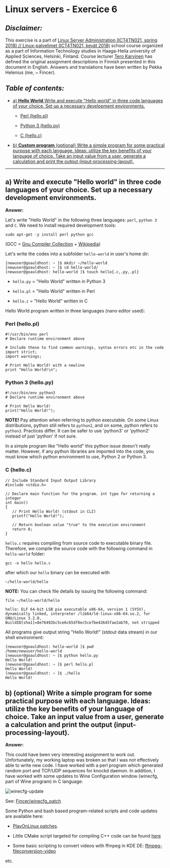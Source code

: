 Linux servers - Exercice 6
==============

*Disclaimer:*
--------------

This exercise is a part of [Linux Server Administration (ICT4TN021, spring 2018) // Linux-palvelimet (ICT4TN021, kevät 2018)](http://www.haaga-helia.fi/fi/opinto-opas/opintojaksokuvaukset/ICT4TN021) school course organized as a part of Information Technology studies in Haaga-Helia university of Applied Sciences, Helsinki, Finland. Course lecturer [Tero Karvinen](http://terokarvinen.com/) has defined the original assignment descriptions in Finnish presented in this document in English. Answers and translations have been written by Pekka Helenius (me, ~ Fincer).

*Table of contents:*
--------------

- [a) **Hello World** Write and execute "Hello world" in three code languages of your choice. Set up a necessary development environments.](https://github.com/Fincer/linux_server_setup/blob/master/exercises/h6.md#a-write-and-execute-hello-world-in-three-code-languages-of-your-choice-set-up-a-necessary-development-environments)

    - [Perl (hello.pl)](https://github.com/Fincer/linux_server_setup/blob/master/exercises/h6.md#perl-hellopl)

    - [Python 3 (hello.py)](https://github.com/Fincer/linux_server_setup/blob/master/exercises/h6.md#python-3-hellopy)

    - [C (hello.c)](https://github.com/Fincer/linux_server_setup/blob/master/exercises/h6.md#c-helloc)

- [b) **Custom program** (optional) Write a simple program for some practical purpose with each language. Ideas: utilize the key benefits of your language of choice. Take an input value from a user, generate a calculation and print the output (input-processing-layout).](https://github.com/Fincer/linux_server_setup/blob/master/exercises/h6.md#b-optional-write-a-simple-program-for-some-practical-purpose-with-each-language-ideas-utilize-the-key-benefits-of-your-language-of-choice-take-an-input-value-from-a-user-generate-a-calculation-and-print-the-output-input-processing-layout)

--------------

**a)** Write and execute "Hello world" in three code languages of your choice. Set up a necessary development environments.
--------------

**Answer:**

Let's write "Hello World" in the following three languages: `perl`, `python 3` and `C`. We need to install required development tools:

```
sudo apt-get -y install perl python gcc
```

(GCC = [Gnu Compiler Collection](https://gcc.gnu.org/) + [Wikipedia](https://en.wikipedia.org/wiki/GNU_Compiler_Collection))

Let's write the codes into a subfolder `hello-world` in user's home dir:

```
[newuser@goauldhost: ~ ]$ mkdir ~/hello-world
[newuser@goauldhost: ~ ]$ cd hello-world/
[newuser@goauldhost: hello-world ]$ touch hello{.c,.py,.pl}
```

- `hello.py` = "Hello World" written in Python 3

- `hello.pl` = "Hello World" written in Perl

- `hello.c` = "Hello World" written in C

Hello World program written in three languages (nano editor used):

### Perl (hello.pl)

```
#!/usr/bin/env perl
# Declare runtime environment above

# Include these to find common warnings, syntax errors etc in the code
import strict;
import warnings;

# Print Hello World! with a newline
print "Hello World!\n";

```

### Python 3 (hello.py)

```
#!/usr/bin/env python3
# Declare runtime environment above

# Print Hello World!
print("Hello World!");

```

**NOTE!** Pay attention when referring to python executable. On some Linux distributions, python still refers to `python2`, and on some, python refers to `python3`. Practices differ. It can be safer to use 'python3' or 'python2' instead of just 'python' if not sure.

In a simple program like "Hello world" this python issue doesn't really matter. However, if any python libraries are imported into the code, you must know which python environment to use, Python 2 or Python 3. 

### C (hello.c)

```
// Include Standard Input Output Library
#include <stdio.h>

// Declare main function for the program. int type for returning a integer
int main()
{
   // Print Hello World! (stdout in CLI)
   printf("Hello World!");

   // Return boolean value "true" to the execution environment
   return 0;
}
```

`hello.c` requires compiling from source code to executable binary file. Therefore, we compile the source code with the following command in `hello-world` folder:

```
gcc -o hello hello.c
```

after which our `hello` binary can be executed with 

```
~/hello-world/hello
```

**NOTE:** You can check file details by issuing the following command:

```
file ~/hello-world/hello

hello: ELF 64-bit LSB pie executable x86-64, version 1 (SYSV), dynamically linked, interpreter /lib64/ld-linux-x86-64.so.2, for GNU/Linux 3.2.0, BuildID[sha1]=8e76492bc5ce6c65df8ec5ce7be42645fae2ab70, not stripped
```

All programs give output string "Hello World!" (stdout data stream) in our shell environment:

```
[newuser@goauldhost: hello-world ]$ pwd
/home/newuser/hello-world
[newuser@goauldhost: ~ ]$ python hello.py
Hello World!
[newuser@goauldhost: ~ ]$ perl hello.pl
Hello World!
[newuser@goauldhost: ~ ]$ ./hello
Hello World!
```

**b)** (optional) Write a simple program for some practical purpose with each language. Ideas: utilize the key benefits of your language of choice. Take an input value from a user, generate a calculation and print the output (input-processing-layout).
--------------

**Answer:**

This could have been very interesting assignment to work out. Unfortunately, my working laptop was broken so that I was not effectively able to write new code. I have worked with a perl program which generated random port and TCP/UDP sequences for knockd daemon. In addition, I have worked with some updates to Wine Configuration window (winecfg, part of Wine program) in C language:

![winecfg-update](https://i.imgur.com/SihmPUA.jpg)

See: [Fincer/winecfg_patch](https://github.com/Fincer/winecfg_patch)

Some Python and bash based program-related scripts and code updates are available here:

- [PlayOnLinux patches](https://github.com/Fincer/linux-patches-and-scripts/tree/master/playonlinux).

- Little CMake script targeted for compiling C++ code can be found [here](https://github.com/Fincer/linux-patches-and-scripts/tree/master/xclipshow)

- Some basic scripting to convert videos with ffmpeg in KDE DE: [ffmpeg-fileconversion-video](https://github.com/Fincer/linux-patches-and-scripts/blob/master/kde-servicemenus-multimediatools/ffmpeg-fileconversion-video.sh)

etc.
